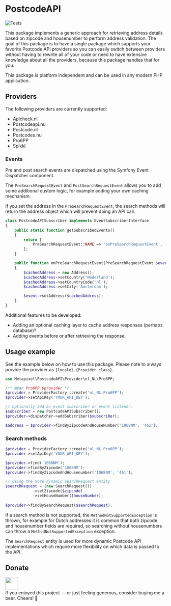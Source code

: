 # PostcodeAPI
![Tests](https://github.com/sdrenth/PostcodeAPI/actions/workflows/tests.yml/badge.svg) 

This package implements a generic approach for retrieving address details based on zipcode and housenumber to perform address validation. 
The goal of this package is to have a single package which supports your favorite Postcode API providers so you can easily switch between providers without having to rewrite all of your code or need to have extensive knowledge about all the providers, because this package handles that for you.

This package is platform independent and can be used in any modern PHP application.

## Providers
The following providers are currently supported:
- Apicheck.nl
- Postcodeapi.nu
- Postcode.nl
- Postcodes.nu
- Pro6PP
- Spikkl

### Events
Pre and post search events are dispatched using the Symfony Event Dispatcher component.

The `PreSearchRequestEvent` and `PostSearchRequestEvent` allows you to add some additional custom logic, for example adding your own caching mechanism.

If you set the address in the `PreSearchRequestEvent`, the search methods will return the address object which will prevent doing an API call.
```php
class PostcodeAPISubscriber implements EventSubscriberInterface
{
    public static function getSubscribedEvents()
    {
        return [
            PreSearchRequestEvent::NAME => 'onPreSearchRequestEvent',
        ];
    }

    public function onPreSearchRequestEvent(PreSearchRequestEvent $event): void
    {
        $cachedAddress = new Address();
        $cachedAddress->setCountry('Nederland');
        $cachedAddress->setCountryCode('nl');
        $cachedAddress->setCity('Amsterdam');

        $event->setAddress($cachedAddress);
    }
}
```

Additional features to be developed:
* Adding an optional caching layer to cache address responses (perhaps database)?
* Adding events before or after retrieving the response.

## Usage example
See the example below on how to use this package. Please note to always provide the provider as `{locale}.{Provider class}`.

```php
use Metapixel\PostcodeAPI\Provider\nl_NL\Pro6PP;

/** @var Pro6PP $provider */
$provider = ProviderFactory::create('nl_NL.Pro6PP');
$provider->setApiKey('YOUR_API_KEY');

// Optionally add an event subscriber or event listener.
$subscriber = new PostcodeAPISubscriber();
$provider->dispatcher->addSubscriber($subscriber);

$address = $provider->findByZipcodeAndHouseNumber('1068NM', '461');
```

### Search methods
```php
$provider = ProviderFactory::create('nl_NL.Pro6PP');
$provider->setApiKey('YOUR_API_KEY');

$provider->find('1068NM');
$provider->findByZipcode('1068NM');
$provider->findByZipcodeAndHousenumber('1068NM', '461');

// Using the more dynamic SearchRequest entity
$searchRequest = (new SearchRequest())
            ->setZipcode($zipcode)
            ->setHouseNumber($houseNumber);
            
$provider->findBySearchRequest($searchRequest);
```

If a search method is not supported, the `MethodNotSupportedException` is thrown, for example for Dutch addresses it is common that both zipcode and housenumber fields are required, so searching without housenumbers can throw a `MethodNotSupportedException` exception.

The `SearchRequest` entity is used for more dynamic Postcode API implementations which require more flexibility on which data is passed to the API.

## Donate

<a href="https://paypal.me/sndrenth/"><img src="https://raw.githubusercontent.com/andreostrovsky/donate-with-paypal/master/blue.svg" height="40"></a>  
If you enjoyed this project — or just feeling generous, consider buying me a beer. Cheers! :beers:
